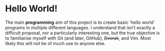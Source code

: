 Hello World!
============

The main **programming** aim of this project is to create basic 'hello world' programs in multiple different languages. I understand that isn't exactly a difficult proposal, nor a particularly interesting one, but the true objective is to familiarise myself with Git (and later, GitHub), ~~Dvorak~~, and Vim. Most likely this will not be of much use to anyone else.
